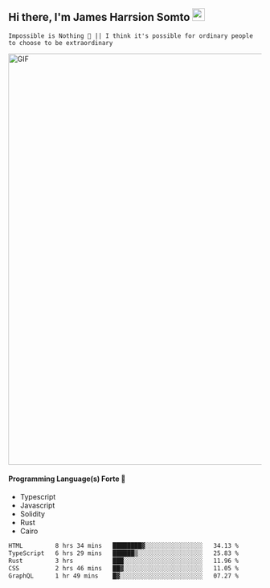 ## Hi there, I'm James Harrsion Somto <img src="https://media.giphy.com/media/hvRJCLFzcasrR4ia7z/giphy.gif" width="25px">

`Impossible is Nothing 🚀 || I think it's possible for ordinary people to choose to be extraordinary`

 
<img align="center" alt="GIF" src="https://github.com/Gapur/Gapur/blob/master/coding.gif?raw=true" width="818px" height="818px" />


#### Programming Language(s) Forte 🚀
- Typescript
- Javascript
- Solidity
- Rust
- Cairo



<!--START_SECTION:waka-->

```txt
HTML         8 hrs 34 mins   ████████▓░░░░░░░░░░░░░░░░   34.13 %
TypeScript   6 hrs 29 mins   ██████▒░░░░░░░░░░░░░░░░░░   25.83 %
Rust         3 hrs           ███░░░░░░░░░░░░░░░░░░░░░░   11.96 %
CSS          2 hrs 46 mins   ██▓░░░░░░░░░░░░░░░░░░░░░░   11.05 %
GraphQL      1 hr 49 mins    █▓░░░░░░░░░░░░░░░░░░░░░░░   07.27 %
```

<!--END_SECTION:waka-->
<br />
<br />
<br />







